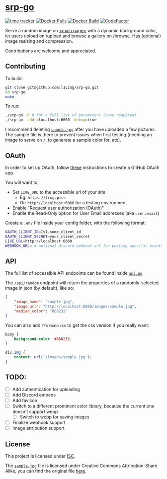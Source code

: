 # [srp-go](https://frog.pics)

[![time tracker](https://wakatime.com/badge/github/l1ving/srp-go.svg)](https://wakatime.com/badge/github/l1ving/srp-go)
[![Docker Pulls](https://img.shields.io/docker/pulls/l1ving/srp-go?logo=docker&logoColor=white)](https://hub.docker.com/r/l1ving/srp-go)
[![Docker Build](https://img.shields.io/github/workflow/status/l1ving/srp-go/docker-build?logo=docker&logoColor=white)](https://github.com/l1ving/srp-go/actions/workflows/docker-build.yml)
[![CodeFactor](https://img.shields.io/codefactor/grade/github/l1ving/srp-go?logo=codefactor&logoColor=white)](https://www.codefactor.io/repository/github/l1ving/srp-go)

Serve a random image on [\<main page\>](https://frog.pics) with a dynamic background color, let users upload
on [/upload](https://frog.pics/upload) and browse a gallery on [/browse](https://frog.pics/browse). Has (optional) image
resizing and compression.

Contributions are welcome and appreciated.

## Contributing

To build:

```bash
git clone git@github.com:l1ving/srp-go.git
cd srp-go
make
```

To run:

```bash
./srp-go -h # for a full list of parameters (none required)
./srp-go -addr=localhost:6060 -debug=true
```

I recommend deleting [`sample.jpg`](https://github.com/l1ving/srp-go/blob/master/config/images/sample.jpg)
after you have uploaded a few pictures. The sample file is there to prevent issues when first testing
(needing an image to serve on `/`, to generate a sample color for, etc).

## OAuth

In order to set up OAuth, follow [these](https://docs.github.com/en/developers/apps/building-oauth-apps/creating-an-oauth-app)
instructions to create a GitHub OAuth app.

You will want to 
- Set `LIVE_URL` to the accessible url of your site
  - Eg: `https://frog.pics`
  - Or: `http://localhost:6060` for a testing environment
- Enable "Request user authorization (OAuth)"
- Enable the Read-Only option for User Email addresses (aka `user:email`)

Create a `.env` file inside your config folder, with the following format:
```bash
OAUTH_CLIENT_ID=Iv1.some_client_id
OAUTH_CLIENT_SECRET=your_client_secret
LIVE_URL=http://localhost:6060
WEBHOOK_URL= # optional discord webhook url for posting specific events
```

## API

The full list of accessible API endpoints can be found inside [`api.go`](https://github.com/l1ving/srp-go/blob/master/api.go).

The `/api/random` endpoint will return the properties of a randomly-selected image in json (by default), like so:
```json
{
    "image_name": "sample.jpg",
    "image_url": "http://localhost:6060/images/sample.jpg",
    "median_color": "868232"
}
```

You can also add `?format=css` to get the css version if you really want:
```css
body {
    background-color: #868232;
}

div.img {
    content: url('/images/sample.jpg');
}
```

## TODO:

- [ ] Add authentication for uploading
- [ ] Add Discord embeds
- [ ] Add favicon
- [ ] Switch to a different prominent color library, because the current one doesn't support webp
  - [ ] Switch to webp for saving images
- [ ] Finalize webhook support
- [ ] Image attribution support

## License

This project is licensed under [ISC](https://github.com/l1ving/srp-go/blob/master/LICENSE.md).

The [`sample.jpg`](https://github.com/l1ving/srp-go/blob/master/config/images/sample.jpg) file is licensed under
Creative Commons Attribution-Share Alike, you can find the original file
[here](https://commons.wikimedia.org/wiki/File:Bufo_americanus_PJC1.jpg).
